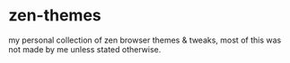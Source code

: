 # zen-themes
my personal collection of zen browser themes &amp; tweaks, most of this was not made by me unless stated otherwise.
